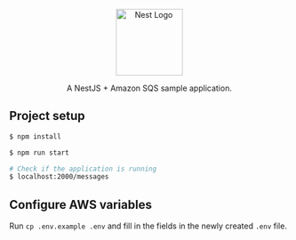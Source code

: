 <p align="center">
  <a href="http://nestjs.com/" target="blank"><img src="https://nestjs.com/img/logo-small.svg" width="120" alt="Nest Logo" /></a>
</p>

[circleci-image]: https://img.shields.io/circleci/build/github/nestjs/nest/master?token=abc123def456
[circleci-url]: https://circleci.com/gh/nestjs/nest

  <p align="center">A NestJS + Amazon SQS sample application.</p>
</p>

## Project setup

```bash
$ npm install

$ npm run start

# Check if the application is running
$ localhost:2000/messages
```

## Configure AWS variables

Run `cp .env.example .env` and fill in the fields in the newly created  `.env` file.
